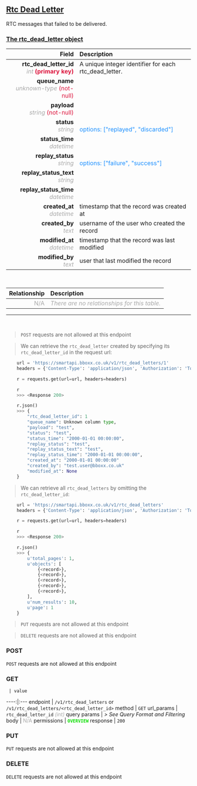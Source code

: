 ## <u>Rtc Dead Letter</u>
RTC messages that failed to be delivered.


### <u>The rtc_dead_letter object</u>

Field | Description
------:|:------------
__rtc_dead_letter_id__ <br><font color="DarkGray">_int_</font> <font color="Crimson">__(primary key)__</font> | A unique integer identifier for each rtc_dead_letter.
__queue_name__ <br><font color="DarkGray">_unknown-type_</font> <font color="Crimson">(not-null)</font> | 
__payload__ <br><font color="DarkGray">_string_</font> <font color="Crimson">(not-null)</font> | 
__status__ <br><font color="DarkGray">_string_</font> <font color="Crimson"></font> | <br><font color="DodgerBlue">options: ["replayed", "discarded"]</font>
__status_time__ <br><font color="DarkGray">_datetime_</font> <font color="Crimson"></font> | 
__replay_status__ <br><font color="DarkGray">_string_</font> <font color="Crimson"></font> | <br><font color="DodgerBlue">options: ["failure", "success"]</font>
__replay_status_text__ <br><font color="DarkGray">_string_</font> <font color="Crimson"></font> | 
__replay_status_time__ <br><font color="DarkGray">_datetime_</font> <font color="Crimson"></font> | 
__created_at__  <br><font color="DarkGray">_datetime_</font> | timestamp that the record was created at
__created_by__  <br><font color="DarkGray">_text_</font>| username of the user who created the record
__modified_at__ <br><font color="DarkGray">_datetime_</font>| timestamp that the record was last modified
__modified_by__ <br><font color="DarkGray">_text_</font>| user that last modified the record

<br>

Relationship | Description
-------------:|:------------
<font color="DarkGray">N/A</font> | <font color="DarkGray">_There are no relationships for this table._</font>

<hr>
<br>

> `POST` requests are not allowed at this endpoint

> We can retrieve the `rtc_dead_letter` created by specifying its `rtc_dead_letter_id` in the request url:

```python
    url = 'https://smartapi.bboxx.co.uk/v1/rtc_dead_letters/1'
    headers = {'Content-Type': 'application/json', 'Authorization': 'Token token=A_VALID_TOKEN'}

    r = requests.get(url=url, headers=headers)

    r
    >>> <Response 200>

    r.json()
    >>> {
		"rtc_dead_letter_id": 1
		"queue_name": Unknown column type,
		"payload": "test",
		"status": "test",
		"status_time": "2000-01-01 00:00:00",
		"replay_status": "test",
		"replay_status_text": "test",
		"replay_status_time": "2000-01-01 00:00:00",
		"created_at": "2000-01-01 00:00:00"
		"created_by": "test.user@bboxx.co.uk"
		"modified_at": None
	}
```

> We can retrieve all `rtc_dead_letters` by omitting the `rtc_dead_letter_id`:

```python
    url = 'https://smartapi.bboxx.co.uk/v1/rtc_dead_letters'
    headers = {'Content-Type': 'application/json', 'Authorization': 'Token token=A_VALID_TOKEN'}

    r = requests.get(url=url, headers=headers)

    r
    >>> <Response 200>

    r.json()
    >>> {
        u'total_pages': 1,
        u'objects': [
            {<record>},
            {<record>},
            {<record>},
            {<record>},
            {<record>},
        ],
        u'num_results': 10,
        u'page': 1
    }
```

> `PUT` requests are not allowed at this endpoint

> `DELETE` requests are not allowed at this endpoint



### POST
`POST` requests are not allowed at this endpoint

### GET
     | value
 ----:|:---
endpoint | `/v1/rtc_dead_letters` or `/v1/rtc_dead_letters/<rtc_dead_letter_id>`
method | `GET`
url_params | `rtc_dead_letter_id` <font color="DarkGray">_(int)_</font>
query params | *> See Query Format and Filtering*
body | <font color="DarkGray">N/A</font>
permissions | <font color="Jade">__`OVERVIEW`__</font>
response | `200`

### PUT
`PUT` requests are not allowed at this endpoint

### DELETE
`DELETE` requests are not allowed at this endpoint



    